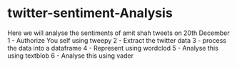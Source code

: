 # twitter-sentiment-Analysis
Here we will analyse the sentiments of amit shah tweets on 20th December
1 - Authorize You self using tweepy
2 - Extract the twitter data
3 - process the data into a dataframe
4 - Represent using wordclod
5 - Analyse this using textblob
6 - Analyse this using vader
